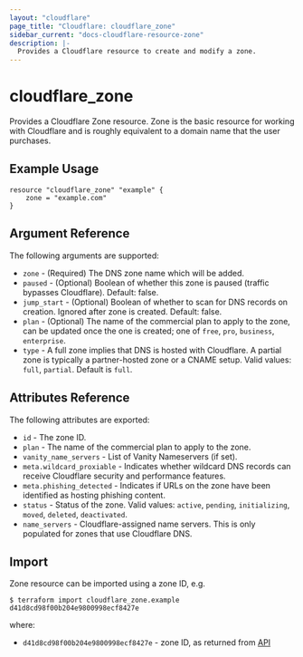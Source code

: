 ```yaml
---
layout: "cloudflare"
page_title: "Cloudflare: cloudflare_zone"
sidebar_current: "docs-cloudflare-resource-zone"
description: |-
  Provides a Cloudflare resource to create and modify a zone.
---
```


# cloudflare_zone

Provides a Cloudflare Zone resource. Zone is the basic resource for working with Cloudflare and is roughly equivalent to a domain name that the user purchases.

## Example Usage

```hcl
resource "cloudflare_zone" "example" {
    zone = "example.com"
}
```

## Argument Reference

The following arguments are supported:

* `zone` - (Required) The DNS zone name which will be added.
* `paused` - (Optional) Boolean of whether this zone is paused (traffic bypasses Cloudflare). Default: false.
* `jump_start` - (Optional) Boolean of whether to scan for DNS records on creation. Ignored after zone is created. Default: false.
* `plan` - (Optional) The name of the commercial plan to apply to the zone, can be updated once the one is created; one of `free`, `pro`, `business`, `enterprise`.
* `type` - A full zone implies that DNS is hosted with Cloudflare. A partial zone is typically a partner-hosted zone or a CNAME setup. Valid values: `full`, `partial`. Default is `full`.

## Attributes Reference

The following attributes are exported:

* `id` - The zone ID.
* `plan` - The name of the commercial plan to apply to the zone.
* `vanity_name_servers` - List of Vanity Nameservers (if set).
* `meta.wildcard_proxiable` - Indicates whether wildcard DNS records can receive Cloudflare security and performance features.
* `meta.phishing_detected` - Indicates if URLs on the zone have been identified as hosting phishing content.
* `status` - Status of the zone. Valid values: `active`, `pending`, `initializing`, `moved`, `deleted`, `deactivated`.
* `name_servers` - Cloudflare-assigned name servers. This is only populated for zones that use Cloudflare DNS.

## Import

Zone resource can be imported using a zone ID, e.g.

```
$ terraform import cloudflare_zone.example d41d8cd98f00b204e9800998ecf8427e
```

where:

* `d41d8cd98f00b204e9800998ecf8427e` - zone ID, as returned from [API](https://api.cloudflare.com/#zone-list-zones)
